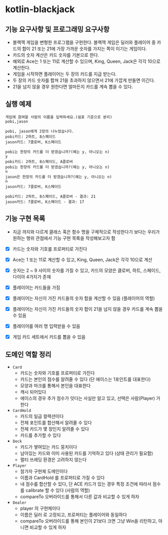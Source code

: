 # kotlin-blackjack

## 기능 요구사항 및 프로그래밍 요구사항
- 블랙잭 게임을 변형한 프로그램을 구현한다. 블랙잭 게임은 딜러와 플레이어 중 카드의 합이 21 또는 21에 가장 가까운 숫자를 가지는 쪽이 이기는 게임이다.
- 카드의 숫자 계산은 카드 숫자를 기본으로 한다.
- 예외로 Ace는 1 또는 11로 계산할 수 있으며, King, Queen, Jack은 각각 10으로 계산한다.
- 게임을 시작하면 플레이어는 두 장의 카드를 지급 받는다.
- 두 장의 카드 숫자를 합쳐 21을 초과하지 않으면서 21에 가깝게 만들면 이긴다.
- 21을 넘지 않을 경우 원한다면 얼마든지 카드를 계속 뽑을 수 있다.

## 실행 예제
```text
게임에 참여할 사람의 이름을 입력하세요.(쉼표 기준으로 분리)
pobi,jason

pobi, jason에게 2장의 나누었습니다.
pobi카드: 2하트, 8스페이드
jason카드: 7클로버, K스페이드

pobi는 한장의 카드를 더 받겠습니까?(예는 y, 아니오는 n)
y
pobi카드: 2하트, 8스페이드, A클로버
pobi는 한장의 카드를 더 받겠습니까?(예는 y, 아니오는 n)
n
jason은 한장의 카드를 더 받겠습니까?(예는 y, 아니오는 n)
n
jason카드: 7클로버, K스페이드

pobi카드: 2하트, 8스페이드, A클로버 - 결과: 21
jason카드: 7클로버, K스페이드 - 결과: 17
```
## 기능 구현 목록

* 지금 까지와 다르게 클래스 혹은 함수 명을 구체적으로 작성한다기 보다는 우리가 원하는 행위 관점에서 기능 구현 목록을 작성해보고자 함

- [x] 카드는 숫자와 기호를 프로퍼티로 가진다
- [x] Ace는 1 또는 11로 계산할 수 있고, King, Queen, Jack은 각각 10으로 계산
- [x] 숫자는 2 ~ 9 사이의 숫자를 가질 수 있고, 카드의 모양은 클로버, 하트, 스페이드, 다이아 4가지가 존재
- [x] 플레이어는 카드들을 가짐
- [x] 플레이어는 자신이 가진 카드들의 숫자 합을 계산할 수 있음 (플레이어의 역할)
- [x] 플레이어는 자신이 가진 카드들의 숫자 합이 21을 넘지 않을 경우 카드를 계속 뽑을 수 있음
- [x] 플레이어를 여러 명 입력받을 수 있음
- [x] 게임 카드 세트에서 카드를 뽑을 수 있음


## 도메인 역할 정리
- `Card`
  - 카드는 숫자와 기호를 프로퍼티로 가진다
  - 카드는 본인의 점수를 알려줄 수 있다 (단 에이스는 1포인트를 대표한다)
  - 모양과 마크를 통해서 본인을 대표한다
  - 캐시 되어있다
  - 에이스의 경우 추가 점수가 잇다는 사실만 알고 있고, 선택은 사람(Player) 가 한다
- `CardHold`
  - 카드의 일급 컬렉션이다
  - 전체 포인트를 합산해서 알려줄 수 있다
  - 전체 카드가 몇 장인지 알려줄 수 있다
  - 카드를 추가할 수 있다
- `Deck`
  - 카드가 쌓여있는 카드 뭉치이다
  - 남아있는 카드와 이미 사용된 카드를 기억하고 있다 (상태 관리가 필요함)
  - 멀티 쓰레딩 환경은 고려하지 않는다
- `Player`
  - 참가자 구현체 도메인이다
  - 이름과 CardHold 를 프로퍼티로 가질 수 있다
  - 내 점수를 합산할 수 있다, 단 ACE 카드가 있는 경우 특정 조건에 따라서 점수를 calibrate 할 수 있다 (사람의 역할)
  - compareTo 오버라이드를 통해서 다른 값과 비교할 수 있게 하자
- `Dealer`
  - player 의 구현체이다
  - 이름은 딜러 로 고정되고, 프로퍼티는 플레이어와 동일하다
  - compareTo 오버라이드를 통해 본인이 21보다 크면 그냥 Win을 리턴하고, 아니면 비교할 수 있게 하자
